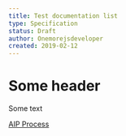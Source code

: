 ```yaml
---
title: Test documentation list
type: Specification
status: Draft
author: Onemorejsdeveloper
created: 2019-02-12
---
```

# Some header

Some text

[AIP Process](../assets/doc1/aip_process.png)
